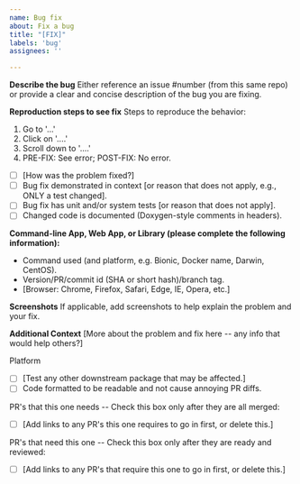 ```yaml
---
name: Bug fix
about: Fix a bug
title: "[FIX]"
labels: 'bug'
assignees: ''

---
```


**Describe the bug**
Either reference an issue #number (from this same repo)
or provide a clear and concise description of the bug you are fixing.

**Reproduction steps to see fix**
Steps to reproduce the behavior:
1. Go to '...'
2. Click on '....'
3. Scroll down to '....'
4. PRE-FIX: See error; POST-FIX: No error.

- [ ] [How was the problem fixed?]
- [ ] Bug fix demonstrated in context [or reason that does not apply, e.g., ONLY a test changed].
- [ ] Bug fix has unit and/or system tests [or reason that does not apply].
- [ ] Changed code is documented (Doxygen-style comments in headers).

**Command-line App, Web App, or Library (please complete the following information):**
 - Command used (and platform, e.g. Bionic, Docker name, Darwin, CentOS).
 - Version/PR/commit id (SHA or short hash)/branch tag.
 - [Browser: Chrome, Firefox, Safari, Edge, IE, Opera, etc.]

 **Screenshots**
 If applicable, add screenshots to help explain the problem and your fix.

**Additional Context**
[More about the problem and fix here -- any info that would help others?]

Platform
- [ ] [Test any other downstream package that may be affected.]
- [ ] Code formatted to be readable and not cause annoying PR diffs.

PR's that this one needs -- Check this box only after they are all merged:
- [ ] [Add links to any PR's this one requires to go in first, or delete this.]

PR's that need this one -- Check this box only after they are ready and reviewed:
- [ ] [Add links to any PR's that require this one to go in first, or delete this.]
